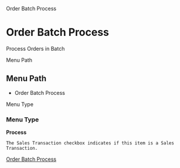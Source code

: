 
Order Batch Process
# Order Batch Process


Process Orders in Batch

Menu Path
## Menu Path



- Order Batch Process

Menu Type
### Menu Type

**Process**

```
The Sales Transaction checkbox indicates if this item is a Sales Transaction.
```

[Order Batch Process](../../functional-guide/window/process-c_order-batchprocess.md)